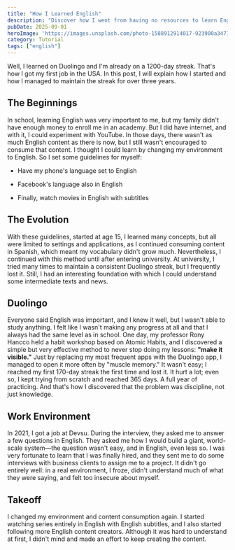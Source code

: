 ```yaml
---
title: "How I Learned English"
description: "Discover how I went from having no resources to learn English to getting my first job in the USA, maintaining a Duolingo streak of over 1200 days. I explore my beginnings, the evolution of my learning, Duolingo's crucial role, and how I overcame challenges in the work environment to finally take off."
pubDate: 2025-09-01
heroImage: 'https://images.unsplash.com/photo-1588912914017-923900a34710?ixlib=rb-4.1.0&q=85&fm=jpg&crop=entropy&cs=srgb'
category: Tutorial
tags: ["english"]
---
```


Well, I learned on Duolingo and I'm already on a 1200-day streak. That's how I got my first job in the USA. In this post, I will explain how I started and how I managed to maintain the streak for over three years.

## The Beginnings

In school, learning English was very important to me, but my family didn't have enough money to enroll me in an academy. But I did have internet, and with it, I could experiment with YouTube. In those days, there wasn't as much English content as there is now, but I still wasn't encouraged to consume that content. I thought I could learn by changing my environment to English. So I set some guidelines for myself:

- Have my phone's language set to English

- Facebook's language also in English

- Finally, watch movies in English with subtitles

## The Evolution

With these guidelines, started at age 15, I learned many concepts, but all were limited to settings and applications, as I continued consuming content in Spanish, which meant my vocabulary didn't grow much. Nevertheless, I continued with this method until after entering university. At university, I tried many times to maintain a consistent Duolingo streak, but I frequently lost it. Still, I had an interesting foundation with which I could understand some intermediate texts and news.

## Duolingo

Everyone said English was important, and I knew it well, but I wasn't able to study anything. I felt like I wasn't making any progress at all and that I always had the same level as in school. One day, my professor Rony Hancco held a habit workshop based on Atomic Habits, and I discovered a simple but very effective method to never stop doing my lessons: **"make it visible."** Just by replacing my most frequent apps with the Duolingo app, I managed to open it more often by "muscle memory." It wasn't easy; I reached my first 170-day streak the first time and lost it. It hurt a lot; even so, I kept trying from scratch and reached 365 days. A full year of practicing. And that's how I discovered that the problem was discipline, not just knowledge.

## Work Environment

In 2021, I got a job at Devsu. During the interview, they asked me to answer a few questions in English. They asked me how I would build a giant, world-scale system—the question wasn't easy, and in English, even less so. I was very fortunate to learn that I was finally hired, and they sent me to do some interviews with business clients to assign me to a project. It didn't go entirely well: in a real environment, I froze, didn't understand much of what they were saying, and felt too insecure about myself.

## Takeoff

I changed my environment and content consumption again. I started watching series entirely in English with English subtitles, and I also started following more English content creators. Although it was hard to understand at first, I didn't mind and made an effort to keep creating the content.